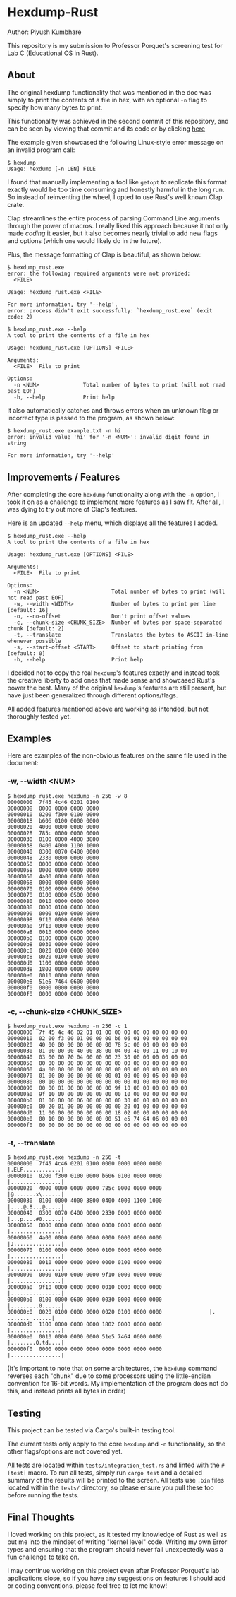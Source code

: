 # Hexdump-Rust

Author: Piyush Kumbhare

This repository is my submission to Professor Porquet's screening test for Lab C (Educational OS in Rust). 

## About


The original hexdump functionality that was mentioned in the doc was simply to print the contents of a file in hex, with an optional `-n` flag to specify how many bytes to print. 

This functionality was achieved in the second commit of this repository, and can be seen by viewing that commit and its code or by clicking [here](https://github.com/piyushkumbhare/hexdump-rust/blob/9903da2fa5de0be99ad01463a7b11051df953f9f/src/main.rs)

The example given showcased the following Linux-style error message on an invalid program call:

```
$ hexdump
Usage: hexdump [-n LEN] FILE
```

I found that manually implementing a tool like `getopt` to replicate this format exactly would be too time consuming and honestly harmful in the long run. So instead of reinventing the wheel, I opted to use Rust's well known Clap crate.

Clap streamlines the entire process of parsing Command Line arguments through the power of macros. I really liked this approach because it not only made *coding* it easier, but it also becomes nearly trivial to add new flags and options (which one would likely do in the future). 

Plus, the message formatting of Clap is beautiful, as shown below:
```
$ hexdump_rust.exe
error: the following required arguments were not provided:
  <FILE>

Usage: hexdump_rust.exe <FILE>

For more information, try '--help'.
error: process didn't exit successfully: `hexdump_rust.exe` (exit code: 2)
```

```
$ hexdump_rust.exe --help
A tool to print the contents of a file in hex

Usage: hexdump_rust.exe [OPTIONS] <FILE>

Arguments:
  <FILE>  File to print

Options:
  -n <NUM>              Total number of bytes to print (will not read past EOF)
  -h, --help            Print help
```

It also automatically catches and throws errors when an unknown flag or incorrect type is passed to the program, as shown below:

```
$ hexdump_rust.exe example.txt -n hi
error: invalid value 'hi' for '-n <NUM>': invalid digit found in string

For more information, try '--help'
```

## Improvements / Features

After completing the core `hexdump` functionality along with the `-n` option, I took it on as a challenge to implement more features as I saw fit. After all, I was dying to try out more of Clap's features. 

Here is an updated `--help` menu, which displays all the features I added.

```
$ hexdump_rust.exe --help
A tool to print the contents of a file in hex

Usage: hexdump_rust.exe [OPTIONS] <FILE>

Arguments:
  <FILE>  File to print

Options:
  -n <NUM>                       Total number of bytes to print (will not read past EOF)
  -w, --width <WIDTH>            Number of bytes to print per line [default: 16]
  -o, --no-offset                Don't print offset values
  -c, --chunk-size <CHUNK_SIZE>  Number of bytes per space-separated chunk [default: 2]
  -t, --translate                Translates the bytes to ASCII in-line whenever possible
  -s, --start-offset <START>     Offset to start printing from [default: 0]
  -h, --help                     Print help
```

I decided not to copy the real `hexdump`'s features exactly and instead took the creative liberty to add ones that made sense and showcased Rust's power the best. Many of the original `hexdump`'s features are still present, but have just been generalized through different options/flags.

All added features mentioned above are working as intended, but not thoroughly tested yet.

## Examples

Here are examples of the non-obvious features on the same file used in the document:

### -w, --width \<NUM>
```
$ hexdump_rust.exe hexdump -n 256 -w 8
00000000  7f45 4c46 0201 0100 
00000008  0000 0000 0000 0000
00000010  0200 f300 0100 0000
00000018  b606 0100 0000 0000
00000020  4000 0000 0000 0000
00000028  785c 0000 0000 0000
00000030  0100 0000 4000 3800
00000038  0400 4000 1100 1000
00000040  0300 0070 0400 0000
00000048  2330 0000 0000 0000
00000050  0000 0000 0000 0000
00000058  0000 0000 0000 0000
00000060  4a00 0000 0000 0000
00000068  0000 0000 0000 0000
00000070  0100 0000 0000 0000
00000078  0100 0000 0500 0000
00000080  0010 0000 0000 0000
00000088  0000 0100 0000 0000
00000090  0000 0100 0000 0000
00000098  9f10 0000 0000 0000
000000a0  9f10 0000 0000 0000
000000a8  0010 0000 0000 0000
000000b0  0100 0000 0600 0000
000000b8  0030 0000 0000 0000
000000c0  0020 0100 0000 0000
000000c8  0020 0100 0000 0000
000000d0  1100 0000 0000 0000
000000d8  1802 0000 0000 0000
000000e0  0010 0000 0000 0000
000000e8  51e5 7464 0600 0000
000000f0  0000 0000 0000 0000
000000f8  0000 0000 0000 0000
```

### -c, --chunk-size \<CHUNK_SIZE>
```
$ hexdump_rust.exe hexdump -n 256 -c 1
00000000  7f 45 4c 46 02 01 01 00 00 00 00 00 00 00 00 00 
00000010  02 00 f3 00 01 00 00 00 b6 06 01 00 00 00 00 00
00000020  40 00 00 00 00 00 00 00 78 5c 00 00 00 00 00 00
00000030  01 00 00 00 40 00 38 00 04 00 40 00 11 00 10 00
00000040  03 00 00 70 04 00 00 00 23 30 00 00 00 00 00 00
00000050  00 00 00 00 00 00 00 00 00 00 00 00 00 00 00 00
00000060  4a 00 00 00 00 00 00 00 00 00 00 00 00 00 00 00
00000070  01 00 00 00 00 00 00 00 01 00 00 00 05 00 00 00
00000080  00 10 00 00 00 00 00 00 00 00 01 00 00 00 00 00
00000090  00 00 01 00 00 00 00 00 9f 10 00 00 00 00 00 00
000000a0  9f 10 00 00 00 00 00 00 00 10 00 00 00 00 00 00
000000b0  01 00 00 00 06 00 00 00 00 30 00 00 00 00 00 00
000000c0  00 20 01 00 00 00 00 00 00 20 01 00 00 00 00 00
000000d0  11 00 00 00 00 00 00 00 18 02 00 00 00 00 00 00
000000e0  00 10 00 00 00 00 00 00 51 e5 74 64 06 00 00 00
000000f0  00 00 00 00 00 00 00 00 00 00 00 00 00 00 00 00
```

### -t, --translate
```
$ hexdump_rust.exe hexdump -n 256 -t
00000000  7f45 4c46 0201 0100 0000 0000 0000 0000               |.ELF............|     
00000010  0200 f300 0100 0000 b606 0100 0000 0000               |................|     
00000020  4000 0000 0000 0000 785c 0000 0000 0000               |@.......x\......|     
00000030  0100 0000 4000 3800 0400 4000 1100 1000               |....@.8...@.....|     
00000040  0300 0070 0400 0000 2330 0000 0000 0000               |...p....#0......|     
00000050  0000 0000 0000 0000 0000 0000 0000 0000               |................|     
00000060  4a00 0000 0000 0000 0000 0000 0000 0000               |J...............|     
00000070  0100 0000 0000 0000 0100 0000 0500 0000               |................|     
00000080  0010 0000 0000 0000 0000 0100 0000 0000               |................|     
00000090  0000 0100 0000 0000 9f10 0000 0000 0000               |................|     
000000a0  9f10 0000 0000 0000 0010 0000 0000 0000               |................|     
000000b0  0100 0000 0600 0000 0030 0000 0000 0000               |.........0......|     
000000c0  0020 0100 0000 0000 0020 0100 0000 0000               |. ....... ......|     
000000d0  1100 0000 0000 0000 1802 0000 0000 0000               |................|     
000000e0  0010 0000 0000 0000 51e5 7464 0600 0000               |........Q.td....|     
000000f0  0000 0000 0000 0000 0000 0000 0000 0000               |................|
```

(It's important to note that on some architectures, the `hexdump` command reverses each "chunk" due to some processors using the little-endian convention for 16-bit words. My implementation of the program does not do this, and instead prints all bytes in order)

## Testing

This project can be tested via Cargo's built-in testing tool.

The current tests only apply to the core `hexdump` and `-n` functionality, so the other flags/options are not covered yet.

All tests are located within `tests/integration_test.rs` and linted with the `#[test]` macro. To run all tests, simply run `cargo test` and a detailed summary of the results will be printed to the screen. All tests use `.bin` files located within the `tests/` directory, so please ensure you pull these too before running the tests.

## Final Thoughts

I loved working on this project, as it tested my knowledge of Rust as well as put me into the mindset of writing "kernel level" code. Writing my own Error types and ensuring that the program should never fail unexpectedly was a fun challenge to take on.

I may continue working on this project even after Professor Porquet's lab applications close, so if you have any suggestions on features I should add or coding conventions, please feel free to let me know!
